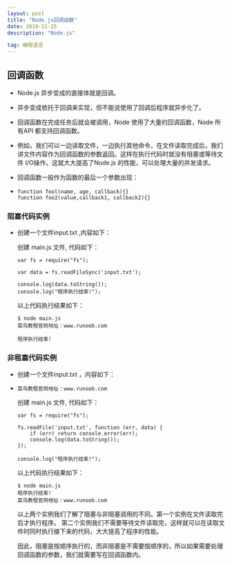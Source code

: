 ```yaml
---
layout: post
title: "Node.js回调函数"
date: 2019-11-25 
description: "Node.js"

tag: 编程语言
---   
```



## 回调函数

- Node.js 异步变成的直接体就是回调。

- 异步变成依托于回调来实现，但不能说使用了回调后程序就异步化了。

- 回调函数在完成任务后就会被调用，Node 使用了大量的回调函数，Node 所有API 都支持回调函数。

- 例如，我们可以一边读取文件，一边执行其他命令，在文件读取完成后，我们讲文件内容作为回调函数的参数返回。这样在执行代码时就没有阻塞或等待文件 I/O操作。这就大大提高了Node.js 的性能，可以处理大量的并发请求。

- 回调函数一般作为函数的最后一个参数出现：

- ```
  function fool(name, age, callback){}
  function foo2(value,callback1, callback2){}
  ```

### 阻塞代码实例

- 创建一个文件input.txt ,内容如下：

  创建 main.js 文件, 代码如下：

  ```
  var fs = require("fs");
  
  var data = fs.readFileSync('input.txt');
  
  console.log(data.toString());
  console.log("程序执行结束!");
  ```

  以上代码执行结果如下：

  ```
  $ node main.js
  菜鸟教程官网地址：www.runoob.com
  
  程序执行结束!
  ```

### 非租塞代码实例

- 创建一个文件input.txt ，内容如下：

- ```
  菜鸟教程官网地址：www.runoob.com
  ```

  创建 main.js 文件, 代码如下：

  ```
  var fs = require("fs");
  
  fs.readFile('input.txt', function (err, data) {
      if (err) return console.error(err);
      console.log(data.toString());
  });
  
  console.log("程序执行结束!");
  ```

  以上代码执行结果如下：

  ```
  $ node main.js
  程序执行结束!
  菜鸟教程官网地址：www.runoob.com
  ```

  以上两个实例我们了解了阻塞与非阻塞调用的不同。第一个实例在文件读取完后才执行程序。 第二个实例我们不需要等待文件读取完，这样就可以在读取文件时同时执行接下来的代码，大大提高了程序的性能。

  因此，阻塞是按顺序执行的，而非阻塞是不需要按顺序的，所以如果需要处理回调函数的参数，我们就需要写在回调函数内。

